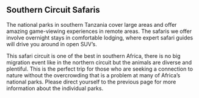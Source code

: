 ## Southern Circuit Safaris

The national parks in southern Tanzania cover large areas and offer amazing game-viewing experiences in remote areas. The safaris we offer involve overnight stays in comfortable lodging, where expert safari guides will drive you around in open SUV’s.

This safari circuit is one of the best in southern Africa, there is no big migration event like in the northern circuit but the animals are diverse and plentiful. This is the perfect trip for those who are seeking a connection to nature without the overcrowding that is a problem at many of Africa’s national parks. Please direct yourself to the previous page for more information about the individual parks.
